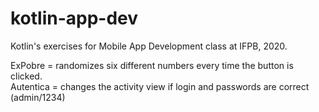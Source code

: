 # kotlin-app-dev
Kotlin's exercises for Mobile App Development class at IFPB, 2020.

ExPobre = randomizes six different numbers every time the button is clicked.
<br/>
Autentica = changes the activity view if login and passwords are correct (admin/1234)
